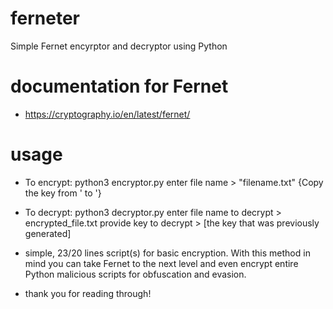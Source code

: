 # ferneter
Simple Fernet encyrptor and decryptor using Python

# documentation for Fernet

 - https://cryptography.io/en/latest/fernet/

# usage 

 - To encrypt: python3 encryptor.py
               enter file name > "filename.txt"
               {Copy the key from ' to '}
               
  - To decrypt: python3 decryptor.py
                enter file name to decrypt > encrypted_file.txt
                provide key to decrypt > [the key that was previously generated]
        
 
 - simple, 23/20 lines script(s) for basic encryption. With this method in mind you can take Fernet to the next level and even encrypt entire Python malicious scripts for obfuscation and evasion.
 - thank you for reading through!
